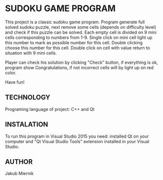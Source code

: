 # SUDOKU GAME PROGRAM

This project is a classic sudoku game program. 
Program generate full solved sudoku puzzle, next remove some cells (depends on difficulty level) 
and check if this puzzle can be solved. 
Each empty cell is divided  on 9 mini cells corresponding to numbers from 1-9. Single click on 
mini cell light up this number to mark as possible number for this cell. Double clicking choose 
this number for this cell. Double click on cell with value return to situation with 9 mini cells.

Player can check his solution by clicking "Check" button, if everything is ok, program show Congratulations, 
if not incorrect cells will by light up on red color.

Have fun!

## TECHNOLOGY
Programing language of project: C++ and Qt

## INSTALATION
To run this program in Visual Studio 2015 you need: installed Qt on your computer 
and "Qt Visual Studio Tools" extension installed in your Visual Studio.

## AUTHOR
Jakub Miernik
